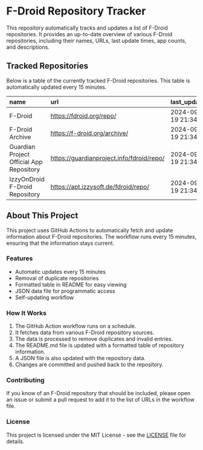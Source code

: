 # F-Droid Repository Tracker

This repository automatically tracks and updates a list of F-Droid repositories. It provides an up-to-date overview of various F-Droid repositories, including their names, URLs, last update times, app counts, and descriptions.

## Tracked Repositories

Below is a table of the currently tracked F-Droid repositories. This table is automatically updated every 15 minutes.

<!-- START_FDROID_REPO_TABLE -->

| name                                     | url                                       | last_updated        |   app_count | description   |
|:-----------------------------------------|:------------------------------------------|:--------------------|------------:|:--------------|
| F-Droid                                  | https://fdroid.org/repo/                  | 2024-09-19 21:34:30 |           0 | N/A           |
| F-Droid Archive                          | https://f-droid.org/archive/              | 2024-09-19 21:34:31 |           0 | N/A           |
| Guardian Project Official App Repository | https://guardianproject.info/fdroid/repo/ | 2024-09-19 21:34:31 |           0 | N/A           |
| IzzyOnDroid F-Droid Repository           | https://apt.izzysoft.de/fdroid/repo/      | 2024-09-19 21:34:32 |           0 | N/A           |

<!-- END_FDROID_REPO_TABLE -->

## About This Project

This project uses GitHub Actions to automatically fetch and update information about F-Droid repositories. The workflow runs every 15 minutes, ensuring that the information stays current.

### Features

- Automatic updates every 15 minutes
- Removal of duplicate repositories
- Formatted table in README for easy viewing
- JSON data file for programmatic access
- Self-updating workflow

### How It Works

1. The GitHub Action workflow runs on a schedule.
2. It fetches data from various F-Droid repository sources.
3. The data is processed to remove duplicates and invalid entries.
4. The README.md file is updated with a formatted table of repository information.
5. A JSON file is also updated with the repository data.
6. Changes are committed and pushed back to the repository.

### Contributing

If you know of an F-Droid repository that should be included, please open an issue or submit a pull request to add it to the list of URLs in the workflow file.

### License

This project is licensed under the MIT License - see the [LICENSE](LICENSE) file for details.
